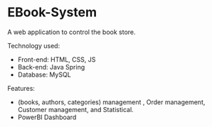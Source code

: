 # EBook-System
A web application to control the book store.

Technology used:
* Front-end: HTML, CSS, JS
* Back-end: Java Spring 
* Database: MySQL

Features:
* (books, authors, categories) management , Order management, Customer management, and Statistical.
* PowerBI Dashboard
